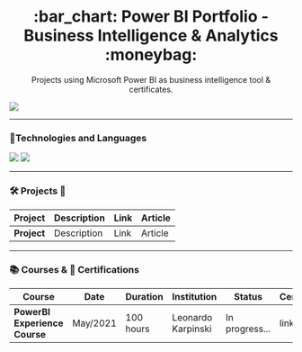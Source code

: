 <h1 align="center">
:bar_chart: Power BI Portfolio - Business Intelligence & Analytics :moneybag:
</h1>
<p align="center">
  Projects using Microsoft Power BI as business intelligence tool & certificates.
</p>
 

![](https://images.unsplash.com/photo-1579621970795-87facc2f976d?ixid=MnwxMjA3fDB8MHxwaG90by1wYWdlfHx8fGVufDB8fHx8&ixlib=rb-1.2.1&auto=format&fit=crop&w=1050&q=80)

--- 

### :pushpin:Technologies and Languages
<img src="https://img.shields.io/badge/PowerBI-F2C811?style=for-the-badge&logo=Power%20BI&logoColor=white" /> <img src="https://img.shields.io/badge/Microsoft-666666?style=for-the-badge&logo=microsoft&logoColor=white" />


---
### :hammer_and_wrench:  Projects :abacus:

| Project  |  Description  | Link | Article | 
| ------------------- | ------------------- | ------------------- | ------------------- | 
| **Project** |  Description | Link | Article |


---
### :books: Courses &  :dart: Certifications 

| Course  |  Date  | Duration | Institution | Status | Certificate |
| ------------------- | ------------------- | ------------------- | ------------------- | ------------------- | ------------------- |
| **PowerBI Experience Course** |  May/2021 | 100 hours | Leonardo Karpinski | In progress... | link |




